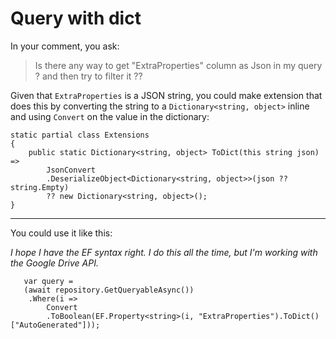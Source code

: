 # Query with dict

In your comment, you ask:

>Is there any way to get "ExtraProperties" column as Json in my query ? and then try to filter it ??

Given that `ExtraProperties` is a JSON string, you could make extension that does this by converting the string to a `Dictionary<string, object>` inline and using `Convert` on the value in the dictionary:

```
static partial class Extensions
{
    public static Dictionary<string, object> ToDict(this string json) =>
        JsonConvert
        .DeserializeObject<Dictionary<string, object>>(json ?? string.Empty)
        ?? new Dictionary<string, object>();
}
```
___

You could use it like this:

_I hope I have the EF syntax right. I do this all the time, but I'm working with the Google Drive API._

```
   var query = 
   (await repository.GetQueryableAsync())
    .Where(i => 
        Convert
        .ToBoolean(EF.Property<string>(i, "ExtraProperties").ToDict()["AutoGenerated"]));
```

